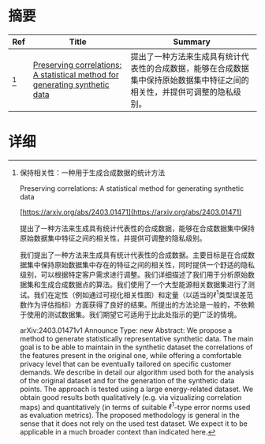 # 摘要

| Ref | Title | Summary |
| --- | --- | --- |
| [^1] | [Preserving correlations: A statistical method for generating synthetic data](https://arxiv.org/abs/2403.01471) | 提出了一种方法来生成具有统计代表性的合成数据，能够在合成数据集中保持原始数据集中特征之间的相关性，并提供可调整的隐私级别。 |

# 详细

[^1]: 保持相关性：一种用于生成合成数据的统计方法

    Preserving correlations: A statistical method for generating synthetic data

    [https://arxiv.org/abs/2403.01471](https://arxiv.org/abs/2403.01471)

    提出了一种方法来生成具有统计代表性的合成数据，能够在合成数据集中保持原始数据集中特征之间的相关性，并提供可调整的隐私级别。

    

    我们提出了一种方法来生成具有统计代表性的合成数据。主要目标是在合成数据集中保持原始数据集中存在的特征之间的相关性，同时提供一个舒适的隐私级别，可以根据特定客户需求进行调整。我们详细描述了我们用于分析原始数据集和生成合成数据点的算法。我们使用了一个大型能源相关数据集进行了测试。我们在定性（例如通过可视化相关性图）和定量（以适当的$\ell^1$类型误差范数作为评估指标）方面获得了良好的结果。所提出的方法论是一般的，不依赖于使用的测试数据集。我们期望它可适用于比此处指示的更广泛的情境。

    arXiv:2403.01471v1 Announce Type: new  Abstract: We propose a method to generate statistically representative synthetic data. The main goal is to be able to maintain in the synthetic dataset the correlations of the features present in the original one, while offering a comfortable privacy level that can be eventually tailored on specific customer demands.   We describe in detail our algorithm used both for the analysis of the original dataset and for the generation of the synthetic data points. The approach is tested using a large energy-related dataset. We obtain good results both qualitatively (e.g. via vizualizing correlation maps) and quantitatively (in terms of suitable $\ell^1$-type error norms used as evaluation metrics).   The proposed methodology is general in the sense that it does not rely on the used test dataset. We expect it to be applicable in a much broader context than indicated here.
    

